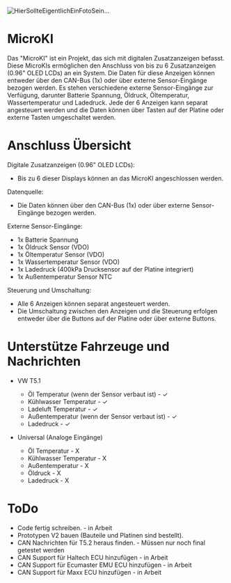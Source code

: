 ![HierSollteEigentlichEinFotoSein...](https://abload.de/img/microki3tded.jpg)

# MicroKI

Das "MicroKI" ist ein Projekt, das sich mit digitalen Zusatzanzeigen befasst. Diese MicroKIs ermöglichen den Anschluss von bis zu 6 Zusatzanzeigen (0.96" OLED LCDs) an ein System. Die Daten für diese Anzeigen können entweder über den CAN-Bus (1x) oder über externe Sensor-Eingänge bezogen werden. Es stehen verschiedene externe Sensor-Eingänge zur Verfügung, darunter Batterie Spannung, Öldruck, Öltemperatur, Wassertemperatur und Ladedruck. Jede der 6 Anzeigen kann separat angesteuert werden und die Daten können über Tasten auf der Platine oder externe Tasten umgeschaltet werden.

# Anschluss Übersicht
Digitale Zusatzanzeigen (0.96" OLED LCDs):

- Bis zu 6 dieser Displays können an das MicroKI angeschlossen werden.

Datenquelle:

- Die Daten können über den CAN-Bus (1x) oder über externe Sensor-Eingänge bezogen werden.
  
Externe Sensor-Eingänge:

- 1x Batterie Spannung
- 1x Öldruck Sensor (VDO)
- 1x Öltemperatur Sensor (VDO)
- 1x Wassertemperatur Sensor (VDO)
- 1x Ladedruck (400kPa Drucksensor auf der Platine integriert)
- 1x Außentemperatur Sensor NTC
  
Steuerung und Umschaltung:

- Alle 6 Anzeigen können separat angesteuert werden.
- Die Umschaltung zwischen den Anzeigen und die Steuerung erfolgen entweder über die Buttons auf der Platine oder über externe Buttons.

# Unterstütze Fahrzeuge und Nachrichten

- VW T5.1
  - Öl Temperatur (wenn der Sensor verbaut ist) - ✓
  - Kühlwasser Temperatur - ✓
  - Ladeluft Temperatur - ✓
  - Außentemperatur (wenn der Sensor verbaut ist) - ✓
  - Ladedruck - ✓
 
- Universal (Analoge Eingänge)
  - Öl Temperatur - X
  - Kühlwasser Temperatur - X
  - Außentemperatur - X
  - Öldruck - X
  - Ladedruck - X
 
# ToDo
- Code fertig schreiben. - in Arbeit
- Prototypen V2 bauen (Bauteile und Platinen sind bestellt).
- CAN Nachrichten für T5.2 heraus finden. - Müssen nur noch final getestet werden
- CAN Support für Haltech ECU hinzufügen - in Arbeit
- CAN Support für Ecumaster EMU ECU hinzufügen - in Arbeit
- CAN Support für Maxx ECU hinzufügen - in Arbeit
